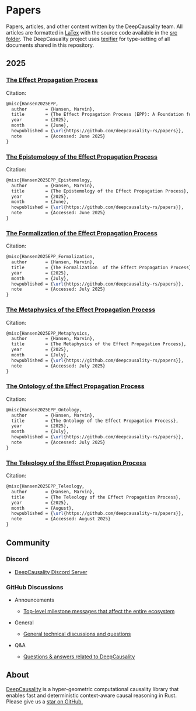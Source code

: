 [//]: # (---)

[//]: # (SPDX-License-Identifier: MIT)

[//]: # (---)

# Papers
Papers, articles, and other content written by the DeepCausality team.
All articles are formatted in [LaTex](https://www.latex-project.org) with the source code available in the [src folder](src). 
The DeepCasuality project uses [texifier](https://www.texifier.com/mac) for type-setting of all documents shared in this repository. 

## 2025

### [The Effect Propagation Process](/effect_propagation_process/epp.pdf)

Citation:
```latex
@misc{Hansen2025EPP,
  author       = {Hansen, Marvin},
  title        = {The Effect Propagation Process (EPP): A Foundation for Dynamic Causality},
  year         = {2025},
  month        = {June},
  howpublished = {\url{https://github.com/deepcausality-rs/papers}},
  note         = {Accessed: June 2025}
}
```

### [The Epistemology of the Effect Propagation Process](/epistemology_effect_propagation_process/epp_epistemology.pdf)

Citation:
```latex
@misc{Hansen2025EPP_Epistemology,
  author       = {Hansen, Marvin},
  title        = {The Epistemology of the Effect Propagation Process},
  year         = {2025},
  month        = {June},
  howpublished = {\url{https://github.com/deepcausality-rs/papers}},
  note         = {Accessed: June 2025}
}
```

### [The Formalization of the Effect Propagation Process](/formalization_effect_propagation_process/epp_formalization.pdf)

Citation:
```latex
@misc{Hansen2025EPP_Formalization,
  author       = {Hansen, Marvin},
  title        = {The Formalization  of the Effect Propagation Process},
  year         = {2025},
  month        = {July},
  howpublished = {\url{https://github.com/deepcausality-rs/papers}},
  note         = {Accessed: July 2025}
}
```

### [The Metaphysics of the Effect Propagation Process](/metaphysics_effect_propagation_process/epp_metaphysics.pdf)

Citation:
```latex
@misc{Hansen2025EPP_Metaphysics,
  author       = {Hansen, Marvin},
  title        = {The Metaphysics of the Effect Propagation Process},
  year         = {2025},
  month        = {July},
  howpublished = {\url{https://github.com/deepcausality-rs/papers}},
  note         = {Accessed: July 2025}
}
```

### [The Ontology of the Effect Propagation Process](/ontology_effect_propagation_process/epp_ontology.pdf)

Citation:
```latex
@misc{Hansen2025EPP_Ontology,
  author       = {Hansen, Marvin},
  title        = {The Ontology of the Effect Propagation Process},
  year         = {2025},
  month        = {July},
  howpublished = {\url{https://github.com/deepcausality-rs/papers}},
  note         = {Accessed: July 2025}
}
```

### [The Teleology of the Effect Propagation Process](/teleology_effect_propagation_process/epp_teleology.pdf)

Citation:
```latex
@misc{Hansen2025EPP_Teleology,
  author       = {Hansen, Marvin},
  title        = {The Teleology of the Effect Propagation Process},
  year         = {2025},
  month        = {August},
  howpublished = {\url{https://github.com/deepcausality-rs/papers}},
  note         = {Accessed: August 2025}
}
```

## Community

### Discord

* [DeepCausality Discord Server](https://discord.gg/Bxj9P7JXSj)

### GitHub Discussions

* Announcements
    - [Top-level milestone messages that affect the entire ecosystem](https://github.com/orgs/deepcausality-rs/discussions/categories/announcements)

* General
    - [General technical discussions and questions](https://github.com/orgs/deepcausality-rs/discussions/categories/general)


* Q&A
    - [Questions & answers related to DeepCausality](https://github.com/orgs/deepcausality-rs/discussions/categories/q-a)


## About

[DeepCausality](https://deepcausality.com/) is a hyper-geometric computational causality library that enables fast and
deterministic context-aware causal reasoning in Rust. Please give us a [star on GitHub.](https://github.com/deepcausality-rs/deep_causality)